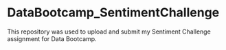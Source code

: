 # DataBootcamp_SentimentChallenge
This repository was used to upload and submit my Sentiment Challenge assignment for Data Bootcamp.
